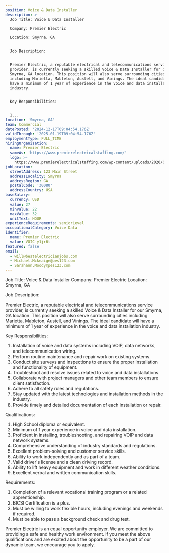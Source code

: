 ```yaml
---
position: Voice & Data Installer
description: >-
  Job Title: Voice & Data Installer

  Company: Premier Electric

  Location: Smyrna, GA


  Job Description:


  Premier Electric, a reputable electrical and telecommunications service
  provider, is currently seeking a skilled Voice & Data Installer for our
  Smyrna, GA location. This position will also serve surrounding cities
  including Marietta, Mableton, Austell, and Vinings. The ideal candidate will
  have a minimum of 1 year of experience in the voice and data installation
  industry.


  Key Responsibilities:


  1...
location: 'Smyrna, GA'
team: Commercial
datePosted: '2024-12-17T09:04:54.176Z'
validThrough: '2025-01-19T09:04:54.176Z'
employmentType: FULL_TIME
hiringOrganization:
  name: Premier Electric
  sameAs: 'https://www.premierelectricalstaffing.com/'
  logo: >-
    https://www.premierelectricalstaffing.com/wp-content/uploads/2020/05/Premier-Electrical-Staffing-logo.png
jobLocation:
  streetAddress: 123 Main Street
  addressLocality: Smyrna
  addressRegion: GA
  postalCode: '30080'
  addressCountry: USA
baseSalary:
  currency: USD
  value: 27
  minValue: 22
  maxValue: 32
  unitText: HOUR
experienceRequirements: seniorLevel
occupationalCategory: Voice Data
identifier:
  name: Premier Electric
  value: VOIC-y1jr6t
featured: false
email:
  - will@bestelectricianjobs.com
  - Michael.Mckeaige@pes123.com
  - Sarahann.Moody@pes123.com
---
```




Job Title: Voice & Data Installer
Company: Premier Electric
Location: Smyrna, GA

Job Description:

Premier Electric, a reputable electrical and telecommunications service provider, is currently seeking a skilled Voice & Data Installer for our Smyrna, GA location. This position will also serve surrounding cities including Marietta, Mableton, Austell, and Vinings. The ideal candidate will have a minimum of 1 year of experience in the voice and data installation industry.

Key Responsibilities:

1. Installation of voice and data systems including VOIP, data networks, and telecommunication wiring.
2. Perform routine maintenance and repair work on existing systems.
3. Conduct site surveys and inspections to ensure the proper installation and functionality of equipment.
4. Troubleshoot and resolve issues related to voice and data installations.
5. Collaborate with project managers and other team members to ensure client satisfaction.
6. Adhere to all safety rules and regulations.
7. Stay updated with the latest technologies and installation methods in the industry.
8. Provide timely and detailed documentation of each installation or repair.

Qualifications:

1. High School diploma or equivalent.
2. Minimum of 1 year experience in voice and data installation.
3. Proficient in installing, troubleshooting, and repairing VOIP and data network systems.
4. Comprehensive understanding of industry standards and regulations.
5. Excellent problem-solving and customer service skills.
6. Ability to work independently and as part of a team.
7. Valid driver's license and a clean driving record.
8. Ability to lift heavy equipment and work in different weather conditions.
9. Excellent verbal and written communication skills.

Requirements:

1. Completion of a relevant vocational training program or a related apprenticeship.
2. BICSI Certification is a plus.
3. Must be willing to work flexible hours, including evenings and weekends if required.
4. Must be able to pass a background check and drug test.

Premier Electric is an equal opportunity employer. We are committed to providing a safe and healthy work environment. If you meet the above qualifications and are excited about the opportunity to be a part of our dynamic team, we encourage you to apply.
